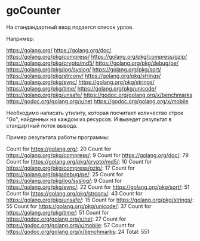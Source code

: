 # goCounter

На стандандартный ввод подается список урлов. 

Например:

https://golang.org/
https://golang.org/doc/
https://golang.org/pkg/compress/
https://golang.org/pkg/compress/gzip/
https://golang.org/pkg/crypto/md5/
https://golang.org/pkg/debug/pe/
https://golang.org/pkg/log/syslog/
https://golang.org/pkg/sort/
https://golang.org/pkg/strconv/
https://golang.org/pkg/strings/
https://golang.org/pkg/sync/
https://golang.org/pkg/strings/
https://golang.org/pkg/time/
https://golang.org/pkg/unicode/
https://golang.org/pkg/unsafe/
https://godoc.org/golang.org/x/benchmarks
https://godoc.org/golang.org/x/net
https://godoc.org/golang.org/x/mobile

Необходимо написать утилиту, которая посчитает количество строк "Go",
найденных на каждом из ресурсов. И выведет результат в стандартный поток вывода.

Пример результата работы программы:

Count for https://golang.org/: 20
Count for https://golang.org/pkg/compress/: 9
Count for https://golang.org/doc/: 79
Count for https://golang.org/pkg/crypto/md5/: 10
Count for https://golang.org/pkg/compress/gzip/: 17
Count for https://golang.org/pkg/debug/pe/: 25
Count for https://golang.org/pkg/log/syslog/: 9
Count for https://golang.org/pkg/sync/: 22
Count for https://golang.org/pkg/sort/: 51
Count for https://golang.org/pkg/strconv/: 43
Count for https://golang.org/pkg/unsafe/: 15
Count for https://golang.org/pkg/strings/: 55
Count for https://golang.org/pkg/unicode/: 37
Count for https://golang.org/pkg/time/: 51
Count for https://godoc.org/golang.org/x/net: 27
Count for https://godoc.org/golang.org/x/mobile: 57
Count for https://godoc.org/golang.org/x/benchmarks: 24
Total: 551
